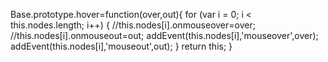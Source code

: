 Base.prototype.hover=function(over,out){
	for (var i = 0; i < this.nodes.length; i++) {
		//this.nodes[i].onmouseover=over;
		//this.nodes[i].onmouseout=out;
		addEvent(this.nodes[i],'mouseover',over);
		addEvent(this.nodes[i],'mouseout',out);
	}
	return this;
}